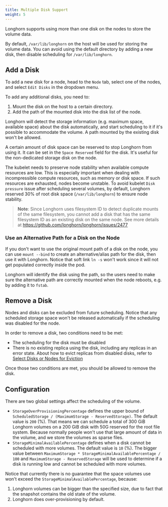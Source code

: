 ```yaml
---
title: Multiple Disk Support
weight: 5
---
```


Longhorn supports using more than one disk on the nodes to store the volume data.

By default, `/var/lib/longhorn` on the host will be used for storing the volume data. You can avoid using the default directory by adding a new disk, then disable scheduling for `/var/lib/longhorn`.

## Add a Disk

To add a new disk for a node, head to the `Node` tab, select one of the nodes, and select `Edit Disks` in the dropdown menu.

To add any additional disks, you need to:
1. Mount the disk on the host to a certain directory.
2. Add the path of the mounted disk into the disk list of the node.

Longhorn will detect the storage information (e.g. maximum space, available space) about the disk automatically, and start scheduling to it if it's possible to accommodate the volume. A path mounted by the existing disk won't be allowed.

A certain amount of disk space can be reserved to stop Longhorn from using it. It can be set in the `Space Reserved` field for the disk. It's useful for the non-dedicated storage disk on the node.

The kubelet needs to preserve node stability when available compute resources are low. This is especially important when dealing with incompressible compute resources, such as memory or disk space. If such resources are exhausted, nodes become unstable. To avoid kubelet `Disk pressure` issue after scheduling several volumes, by default, Longhorn reserved 30% of root disk space (`/var/lib/longhorn`) to ensure node stability.

> **Note**:
> Since Longhorn uses filesystem ID to detect duplicate mounts of the same filesystem, you cannot add a disk that has the same filesystem ID as an existing disk on the same node.
> See more details at https://github.com/longhorn/longhorn/issues/2477

### Use an Alternative Path for a Disk on the Node

If you don't want to use the original mount path of a disk on the node, you can use `mount --bind` to create an alternative/alias path for the disk, then use it with Longhorn. Notice that soft link `ln -s` won't work since it will not get populated correctly inside the pod.

Longhorn will identify the disk using the path, so the users need to make sure the alternative path are correctly mounted when the node reboots, e.g. by adding it to `fstab`.

## Remove a Disk
Nodes and disks can be excluded from future scheduling. Notice that any scheduled storage space won't be released automatically if the scheduling was disabled for the node.

In order to remove a disk, two conditions need to be met:
- The scheduling for the disk must be disabled
- There is no existing replica using the disk, including any replicas in an error state. About how to evict replicas from disabled disks, refer to [Select Disks or Nodes for Eviction](../disks-or-nodes-eviction/#select-disks-or-nodes-for-eviction)

Once those two conditions are met, you should be allowed to remove the disk.

## Configuration
There are two global settings affect the scheduling of the volume.

- `StorageOverProvisioningPercentage` defines the upper bound of `ScheduledStorage / (MaximumStorage - ReservedStorage)`. The default value is `200` (%). That means we can schedule a total of 300 GiB Longhorn volumes on a 200 GiB disk with 50G reserved for the root file system. Because normally people won't use that large amount of data in the volume, and we store the volumes as sparse files.
- `StorageMinimalAvailablePercentage` defines when a disk cannot be scheduled with more volumes. The default value is `10` (%). The bigger value between `MaximumStorage * StorageMinimalAvailablePercentage / 100` and `MaximumStorage - ReservedStorage` will be used to determine if a disk is running low and cannot be scheduled with more volumes.

Notice that currently there is no guarantee that the space volumes use won't exceed the `StorageMinimalAvailablePercentage`, because:
1. Longhorn volumes can be bigger than the specified size, due to fact that the snapshot contains the old state of the volume.
2. Longhorn does over-provisioning by default.
